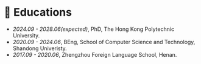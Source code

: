 # 📖 Educations
- *2024.09 - 2028.06(expected)*, PhD, The Hong Kong Polytechnic University.
- *2020.09 - 2024.06*, BEng, School of Computer Science and Technology, Shandong Univeristy.
- *2017.09 - 2020.06*, Zhengzhou Foreign Language School, Henan.
